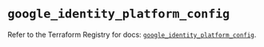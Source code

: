 # `google_identity_platform_config`

Refer to the Terraform Registry for docs: [`google_identity_platform_config`](https://registry.terraform.io/providers/hashicorp/google/6.19.0/docs/resources/identity_platform_config).
